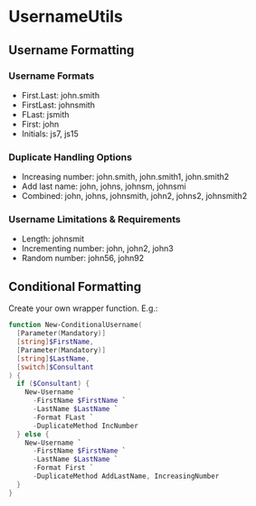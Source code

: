 # UsernameUtils

## Username Formatting

### Username Formats

* First.Last: john.smith
* FirstLast: johnsmith
* FLast: jsmith
* First: john
* Initials: js7, js15

### Duplicate Handling Options

* Increasing number: john.smith, john.smith1, john.smith2
* Add last name: john, johns, johnsm, johnsmi
* Combined: john, johns, johnsmith, john2, johns2, johnsmith2

### Username Limitations & Requirements

* Length: johnsmit
* Incrementing number: john, john2, john3
* Random number: john56, john92

## Conditional Formatting

Create your own wrapper function. E.g.:

```PowerShell
function New-ConditionalUsername(
  [Parameter(Mandatory)]
  [string]$FirstName,
  [Parameter(Mandatory)]
  [string]$LastName,
  [switch]$Consultant
) {
  if ($Consultant) {
    New-Username `
      -FirstName $FirstName `
      -LastName $LastName `
      -Format FLast `
      -DuplicateMethod IncNumber
  } else {
    New-Username `
      -FirstName $FirstName `
      -LastName $LastName `
      -Format First `
      -DuplicateMethod AddLastName, IncreasingNumber
  }
}
```
